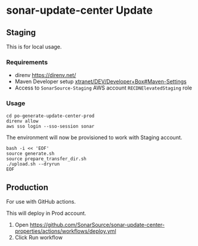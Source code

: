 # sonar-update-center Update

## Staging

This is for local usage.

### Requirements

- direnv https://direnv.net/
- Maven Developer
  setup [xtranet/DEV/Developer+Box#Maven-Settings](https://xtranet-sonarsource.atlassian.net/wiki/spaces/DEV/pages/776711/Developer+Box#Maven-Settings)
- Access to `SonarSource-Staging` AWS account `RECDNElevatedStaging` role

### Usage

```shell
cd po-generate-update-center-prod
direnv allow
aws sso login --sso-session sonar
```

The environment will now be provisioned to work with Staging account.

```shell
bash -i << 'EOF'
source generate.sh
source prepare_transfer_dir.sh
./upload.sh --dryrun
EOF
```

## Production

For use with GitHub actions.

This will deploy in Prod account.

1. Open https://github.com/SonarSource/sonar-update-center-properties/actions/workflows/deploy.yml
2. Click Run workflow
